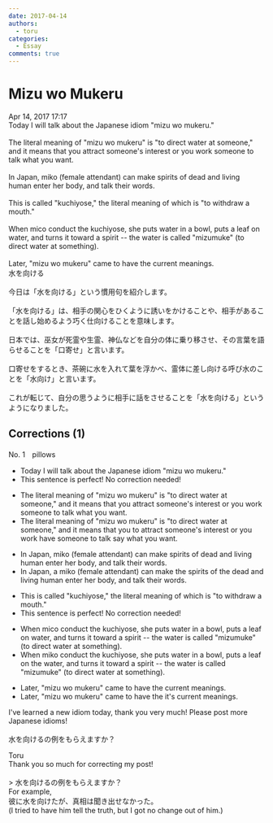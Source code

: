 ```yaml
---
date: 2017-04-14
authors:
  - toru
categories:
  - Essay
comments: true
---
```


# Mizu wo Mukeru
<div class="date">Apr 14, 2017 17:17</div>
<div id="post"><div id="body_show_ori">
Today I will talk about the Japanese idiom "mizu wo mukeru."<br/><br/>The literal meaning of "mizu wo mukeru" is "to direct water at someone," and it means that you attract someone's interest or you work someone to talk what you want.<br/><br/>In Japan, miko (female attendant) can make spirits of dead and living human enter her body, and talk their words.<br/><br/>This is called "kuchiyose," the literal meaning of which is "to withdraw a mouth."<br/><br/>When mico conduct the kuchiyose, she puts water in a bowl, puts a leaf on water, and turns it toward a spirit -- the water is called "mizumuke" (to direct water at something).<br/><br/>Later, "mizu wo mukeru" came to have the current meanings.
</div></div>

<!-- more -->

<div id="post_ja"><div id="body_show_mo">
水を向ける<br/><br/>今日は「水を向ける」という慣用句を紹介します。<br/><br/>「水を向ける」は、相手の関心をひくように誘いをかけることや、相手があることを話し始めるよう巧く仕向けることを意味します。<br/><br/>日本では、巫女が死霊や生霊、神仏などを自分の体に乗り移させ、その言葉を語らせることを「口寄せ」と言います。<br/><br/>口寄せをするとき、茶碗に水を入れて葉を浮かべ、霊体に差し向ける呼び水のことを「水向け」と言います。<br/><br/>これが転じて、自分の思うように相手に話をさせることを「水を向ける」というようになりました。
</div></div>

## Corrections (1)
<div id="block"><div class="first_name"> No. 1　<span class="just_name">pillows</span></div><div id="block2">
<ul class="correction_field">
<li class="incorrect">Today I will talk about the Japanese idiom "mizu wo mukeru."</li>
<li class="corrected perfect">This sentence is perfect! No correction needed!</li>
</ul>
<ul class="correction_field">
<li class="incorrect">The literal meaning of "mizu wo mukeru" is "to direct water at someone," and it means that you attract someone's interest or you work someone to talk what you want.</li>
<li class="corrected correct">
The literal meaning of "mizu wo mukeru" is "to direct water at someone," and it means<span class="sline"> that you</span> <span class="f_red">to</span> attract someone's interest or <span class="sline">you work</span> <span class="f_red">have</span> someone <span class="sline">to talk </span><span class="f_red">say</span> what you want.
</li>
</ul>
<ul class="correction_field">
<li class="incorrect">In Japan, miko (female attendant) can make spirits of dead and living human enter her body, and talk their words.</li>
<li class="corrected correct">
In Japan, <span class="f_red">a</span> miko (female attendant) can make <span class="f_red">the</span> spirits of <span class="f_red">the</span> dead and living <span class="sline">human</span> enter her body, and talk<span class="sline"> their words.</span>
</li>
</ul>
<ul class="correction_field">
<li class="incorrect">This is called "kuchiyose," the literal meaning of which is "to withdraw a mouth."</li>
<li class="corrected perfect">This sentence is perfect! No correction needed!</li>
</ul>
<ul class="correction_field">
<li class="incorrect">When mico conduct the kuchiyose, she puts water in a bowl, puts a leaf on water, and turns it toward a spirit -- the water is called "mizumuke" (to direct water at something).</li>
<li class="corrected correct">
When mi<span class="f_red">k</span>o conduct the kuchiyose, she puts water in a bowl, puts a leaf on <span class="f_red">the</span> water, and turns it toward a spirit -- the water is called "mizumuke" (to direct water at something).
</li>
</ul>
<ul class="correction_field">
<li class="incorrect">Later, "mizu wo mukeru" came to have the current meanings.</li>
<li class="corrected correct">
Later, "mizu wo mukeru" came to have <span class="sline">the</span> <span class="f_red">it's</span> current meaning<span class="sline">s</span>.
</li>
</ul>
<p class="comment_small">
 I've learned a new idiom today, thank you very much!  Please post more Japanese idioms!
 <br/>
 <br/>
 水を向けるの例をもらえますか？
 <br/>
</p>

</div><div class="name"><span class="just_name">Toru</span><br>
Thank you so much for correcting my post!<br/><br/>&gt; 水を向けるの例をもらえますか？<br/>For example,<br/>彼に水を向けたが、真相は聞き出せなかった。<br/>(I tried to have him tell the truth, but I got no change out of him.)
</div>
</div>
